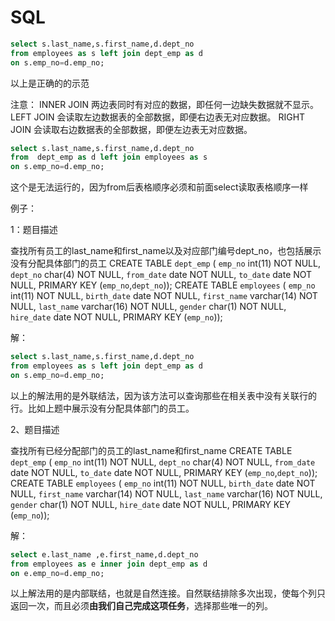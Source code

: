 # SQL

```sql
select s.last_name,s.first_name,d.dept_no
from employees as s left join dept_emp as d
on s.emp_no=d.emp_no;
```

以上是正确的的示范

注意：
INNER JOIN 两边表同时有对应的数据，即任何一边缺失数据就不显示。
LEFT JOIN 会读取左边数据表的全部数据，即便右边表无对应数据。
RIGHT JOIN 会读取右边数据表的全部数据，即便左边表无对应数据。

```sql
select s.last_name,s.first_name,d.dept_no
from  dept_emp as d left join employees as s
on s.emp_no=d.emp_no;
```

这个是无法运行的，因为from后表格顺序必须和前面select读取表格顺序一样

例子：

1：题目描述

查找所有员工的last_name和first_name以及对应部门编号dept_no，也包括展示没有分配具体部门的员工
CREATE TABLE `dept_emp` (
`emp_no` int(11) NOT NULL,
`dept_no` char(4) NOT NULL,
`from_date` date NOT NULL,
`to_date` date NOT NULL,
PRIMARY KEY (`emp_no`,`dept_no`));
CREATE TABLE `employees` (
`emp_no` int(11) NOT NULL,
`birth_date` date NOT NULL,
`first_name` varchar(14) NOT NULL,
`last_name` varchar(16) NOT NULL,
`gender` char(1) NOT NULL,
`hire_date` date NOT NULL,
PRIMARY KEY (`emp_no`));

解：

```sql
select s.last_name,s.first_name,d.dept_no
from employees as s left join dept_emp as d
on s.emp_no=d.emp_no;
```

以上的解法用的是外联结法，因为该方法可以查询那些在相关表中没有关联行的行。比如上题中展示没有分配具体部门的员工。

2、题目描述

查找所有已经分配部门的员工的last_name和first_name
CREATE TABLE `dept_emp` (
`emp_no` int(11) NOT NULL,
`dept_no` char(4) NOT NULL,
`from_date` date NOT NULL,
`to_date` date NOT NULL,
PRIMARY KEY (`emp_no`,`dept_no`));
CREATE TABLE `employees` (
`emp_no` int(11) NOT NULL,
`birth_date` date NOT NULL,
`first_name` varchar(14) NOT NULL,
`last_name` varchar(16) NOT NULL,
`gender` char(1) NOT NULL,
`hire_date` date NOT NULL,
PRIMARY KEY (`emp_no`));

解：

```sql
select e.last_name ,e.first_name,d.dept_no
from employees as e inner join dept_emp as d
on e.emp_no=d.emp_no;
```

以上解法用的是内部联结，也就是自然连接。自然联结排除多次出现，使每个列只返回一次，而且必须**由我们自己完成这项任务**，选择那些唯一的列。


